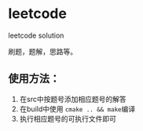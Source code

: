 # leetcode

leetcode solution

刷题，题解，思路等。

## 使用方法：

1. 在src中按题号添加相应题号的解答
2. 在build中使用 `cmake .. && make`编译
3. 执行相应题号的可执行文件即可

